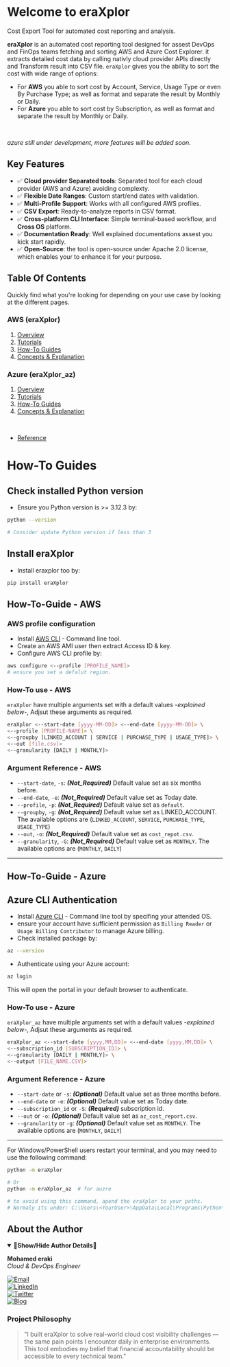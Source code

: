 # Welcome to eraXplor

Cost Export Tool for automated cost reporting and analysis.

**eraXplor** is an automated cost reporting tool designed for assest DevOps and FinOps teams fetching and sorting AWS and Azure Cost Explorer.
it extracts detailed cost data by calling nativly cloud provider APIs directly and Transform result into CSV file.
`eraXplor` gives you the ability to sort the cost with wide range of options:

- For **AWS** you able to sort cost by Account, Service, Usage Type or even By Purchase Type; as well as format and separate the result by Monthly or Daily.
- For **Azure** you able to sort cost by Subscription, as well as format and separate the result by Monthly or Daily.
</br>

_azure still under development, more features will be added soon._

## Key Features

- ✅ **Cloud provider Separated tools**: Separated tool for each cloud provider (AWS and Azure) avoiding complexty.
- ✅ **Flexible Date Ranges**: Custom start/end dates with validation.
- ✅ **Multi-Profile Support**: Works with all configured AWS profiles.
- ✅ **CSV Export**: Ready-to-analyze reports in CSV format.
- ✅ **Cross-platform CLI Interface**: Simple terminal-based workflow, and **Cross OS** platform.
- ✅ **Documentation Ready**: Well explained documentations assest you kick start rapidly.
- ✅ **Open-Source**: the tool is open-source under Apache 2.0 license, which enables your to enhance it for your purpose.

## Table Of Contents

Quickly find what you're looking for depending on
your use case by looking at the different pages.

### AWS (eraXplor)

1. [Overview](https://mohamed-eleraki.github.io/eraXplor/aws/)
2. [Tutorials](https://mohamed-eleraki.github.io/eraXplor/aws/tutorials/)
3. [How-To Guides](https://mohamed-eleraki.github.io/eraXplor/aws/how-to-guides/)
5. [Concepts & Explanation](https://mohamed-eleraki.github.io/eraXplor/aws/explanation/)

### Azure (eraXplor_az)

1. [Overview](https://mohamed-eleraki.github.io/eraXplor/azure/)
2. [Tutorials](https://mohamed-eleraki.github.io/eraXplor/azure/tutorials/)
3. [How-To Guides](https://mohamed-eleraki.github.io/eraXplor/azure/how-to-guides/)
5. [Concepts & Explanation](https://mohamed-eleraki.github.io/eraXplor/azure/explanation/)
</br>

- [Reference](https://mohamed-eleraki.github.io/eraXplor/reference/)

# How-To Guides

## Check installed Python version

- Ensure you Python version is >= 3.12.3 by:

```bash
python --version

# Consider update Python version if less than 3
```

## Install eraXplor

- Install eraxplor too by:

```bash
pip install eraXplor
```

## How-To-Guide - AWS

### AWS profile configuration

- Install [AWS CLI](https://docs.aws.amazon.com/cli/latest/userguide/getting-started-install.html) - Command line tool.
- Create an AWS AMI user then extract Access ID & key.
- Configure AWS CLI profile by:

```bash
aws configure <--profile [PROFILE_NAME]>
# ensure you set a defalut region.
```

### How-To use - AWS

`eraXplor` have multiple arguments set with a default values _-explained below-_, Adjsut these arguments as required.

```bash
eraXplor <--start-date [yyyy-MM-DD]> <--end-date [yyyy-MM-DD]> \
<--profile [PROFILE-NAME]> \
<--groupby [LINKED_ACCOUNT | SERVICE | PURCHASE_TYPE | USAGE_TYPE]> \
<--out [file.csv]>
<--granularity [DAILY | MONTHLY]>
```

### Argument Reference - AWS

- `--start-date`, `-s`: **_(Not_Required)_** Default value set as six months before.
- `--end-date`, `-e`: **_(Not_Required)_** Default value set as Today date.
- `--profile`, `-p`: **_(Not_Required)_** Default value set as `default`.
- `--groupby`, `-g`: **_(Not_Required)_** Default value set as LINKED_ACCOUNT.
    The available options are (`LINKED_ACCOUNT`, `SERVICE`, `PURCHASE_TYPE`, `USAGE_TYPE`)
- `--out`, `-o`: **_(Not_Required)_** Default value set as `cost_repot.csv`.
- `--granularity`, `-G`: **_(Not_Required)_** Default value set as `MONTHLY`.
    The available options are (`MONTHLY`, `DAILY`)

---

## How-To-Guide - Azure

## Azure CLI Authentication

- Install [Azure CLI](https://learn.microsoft.com/en-us/cli/azure/install-azure-cli-linux?view=azure-cli-latest&pivots=apt) - Command line tool by specifing your attended OS.
- ensure your account have sufficient permission as `Billing Reader` or `Usage Billing Contributor` to manage Azure billing.
- Check installed package by:

```bash
az --version
```

- Authenticate using your Azure account:

```bash
az login
```

This will open the portal in your default browser to authenticate.

### How-To use - Azure

`eraXplor_az` have multiple arguments set with a default values _-explained below-_, Adjsut these arguments as required.

```bash
eraXplor_az <--start-date [yyyy,MM,DD]> <--end-date [yyyy,MM,DD]> \
<--subscription_id [SUBSCRIPTION_ID]> \
<--granularity [DAILY | MONTHLY]> \
<--output [FILE_NAME.CSV]>
```

### Argument Reference - Azure

- `--start-date` or `-s`: **_(Optional)_** Default value set as three months before.
- `--end-date` or `-e`: **_(Optional)_** Default value set as Today date.
- `--subscription_id` or `-S`: **_(Required)_** subscription id.
- `--out` or `-o`: **_(Optional)_** Default value set as `az_cost_report.csv`.
- `--granularity` or `-g`: **_(Optional)_** Default value set as `MONTHLY`.
    The available options are (`MONTHLY`, `DAILY`)

---

For Windows/PowerShell users restart your terminal, and you may need to use the following command:

```bash
python -m eraXplor

# Or
python -m eraXplor_az  # for auzre

# to avoid using this command, apend the eraXplor to your paths.
# Normaly its under: C:\Users\<YourUser>\AppData\Local\Programs\Python\Python<version>\Scripts\
```

## About the Author

<details open>
<summary><strong>👋Show/Hide Author Details👋</strong></summary>

**Mohamed eraki**  
_Cloud & DevOps Engineer_

[![Email](https://img.shields.io/badge/Contact-mohamed--ibrahim2021@outlook.com-blue?style=flat&logo=mail.ru)](mailto:mohamed-ibrahim2021@outlook.com)  
[![LinkedIn](https://img.shields.io/badge/Connect-LinkedIn-informational?style=flat&logo=linkedin)](https://www.linkedin.com/in/mohamed-el-eraki-8bb5111aa/)  
[![Twitter](https://img.shields.io/badge/Twitter-Follow-blue?style=flat&logo=twitter)](https://x.com/__eraki__)  
[![Blog](https://img.shields.io/badge/Blog-Visit-brightgreen?style=flat&logo=rss)](https://eraki.hashnode.dev/)

### Project Philosophy

> "I built eraXplor to solve real-world cloud cost visibility challenges — the same pain points I encounter daily in enterprise environments. This tool embodies my belief that financial accountability should be accessible to every technical team."

</details>
